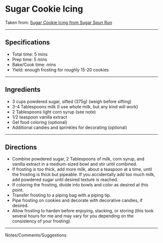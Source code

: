 # Sugar Cookie Icing

Taken from:
[Sugar Cookie Icing from Sugar Spun Run](https://sugarspunrun.com/easy-sugar-cookie-recipe/)

---
## Specifications
- Total time: 5 mins
- Prep time: 5 mins
- Bake/Cook time:  mins
- Yield: enough frosting for roughly 15-20 cookies

---
## Ingredients

- 3 cups powdered sugar, sifted (375g) (weigh before sifting)
- 3-4 Tablespoons milk (I use whole milk, but any kind will work)
- 2 Tablespoons light corn syrup (see note)
- 1/2 teaspoon vanilla extract
- Gel food coloring (optional)
- Additional candies and sprinkles for decorating (optional)


---
## Directions

- Combine powdered sugar, 2 Tablespoons of milk, corn syrup, and vanilla extract in a medium-sized bowl and stir until combined. 
- If frosting is too thick, add more milk, about a teaspoon at a time, until the frosting is thick but pipeable. If you accidentally add too much milk, add powdered sugar until desired texture is reached.  
- If coloring the frosting, divide into bowls and color as desired at this point.
- Transfer frosting to a piping bag with a piping tip.
- Pipe frosting on cookies and decorate with decorative candies, if desired.
- Allow frosting to harden before enjoying, stacking, or storing (this took several hours for me and may vary for you depending on the consistency of your frosting).


---
Notes/Comments/Suggestions

